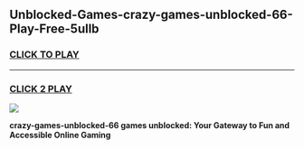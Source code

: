 
## Unblocked-Games-crazy-games-unblocked-66-Play-Free-5ullb
<h3>
<a href="https://premium76.site?title=crazy-games-unblocked-66&ref=23A">CLICK TO PLAY</a></h3>
<hr>

<h3>
<a href="https://premium76.site?title=crazy-games-unblocked-66&ref=23A">CLICK 2 PLAY</a>
  
</h3>

<a href="https://premium76.site?title=crazy-games-unblocked-66&ref=23A"><img src="https://clearcache.store/games.png"></a>


**crazy-games-unblocked-66 games unblocked: Your Gateway to Fun and Accessible Online Gaming**
